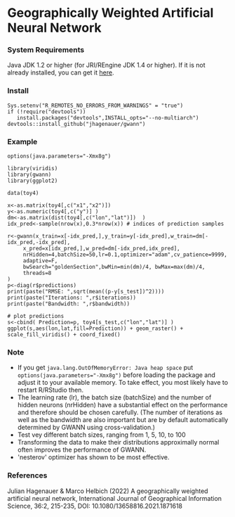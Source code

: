 # Geographically Weighted Artificial Neural Network

### System Requirements

Java JDK 1.2 or higher (for JRI/REngine JDK 1.4 or higher). If it is not already installed, you can get it [here](https://www.oracle.com/java/technologies/javase-downloads.html).

### Install
    Sys.setenv("R_REMOTES_NO_ERRORS_FROM_WARNINGS" = "true")
    if (!require("devtools"))
       install.packages("devtools",INSTALL_opts="--no-multiarch")
    devtools::install_github("jhagenauer/gwann")
    
### Example
    options(java.parameters="-Xmx8g")
    
    library(viridis)
    library(gwann)
    library(ggplot2)
    
    data(toy4)
    
    x<-as.matrix(toy4[,c("x1","x2")])
    y<-as.numeric(toy4[,c("y")] )
    dm<-as.matrix(dist(toy4[,c("lon","lat")])  )
    idx_pred<-sample(nrow(x),0.3*nrow(x)) # indices of prediction samples
    
    r<-gwann(x_train=x[-idx_pred,],y_train=y[-idx_pred],w_train=dm[-idx_pred,-idx_pred],
         x_pred=x[idx_pred,],w_pred=dm[-idx_pred,idx_pred],
         nrHidden=4,batchSize=50,lr=0.1,optimizer="adam",cv_patience=9999,
         adaptive=F,
         bwSearch="goldenSection",bwMin=min(dm)/4, bwMax=max(dm)/4,
         threads=8
    )
    p<-diag(r$predictions)
    print(paste("RMSE: ",sqrt(mean((p-y[s_test])^2))))
    print(paste("Iterations: ",r$iterations))
    print(paste("Bandwidth: ",r$bandwidth))
    
    # plot predictions
    s<-cbind( Prediction=p, toy4[s_test,c("lon","lat")] )
    ggplot(s,aes(lon,lat,fill=Prediction)) + geom_raster() + scale_fill_viridis() + coord_fixed()

### Note

- If you get `java.lang.OutOfMemoryError: Java heap space` put `options(java.parameters="-Xmx8g")` before loading the package and adjust it to your available memory. To take effect, you most likely have to restart R/RStudio then.
- The learning rate (lr), the batch size (batchSize) and the number of hidden neurons (nrHidden) have a substantial effect on the performance and therefore should be chosen carefully. (The number of iterations as well as the bandwidth are also important but are by default automatically determined by GWANN using cross-validation.)
- Test vey different batch sizes, ranging from 1, 5, 10, to 100
- Transforming the data to make their distributions approximally normal often improves the performance of GWANN.
- 'nesterov' optimizer has shown to be most effective.

### References

Julian Hagenauer & Marco Helbich (2022) A geographically weighted artificial neural network, International Journal of Geographical Information Science, 36:2, 215-235, DOI: 10.1080/13658816.2021.1871618 
